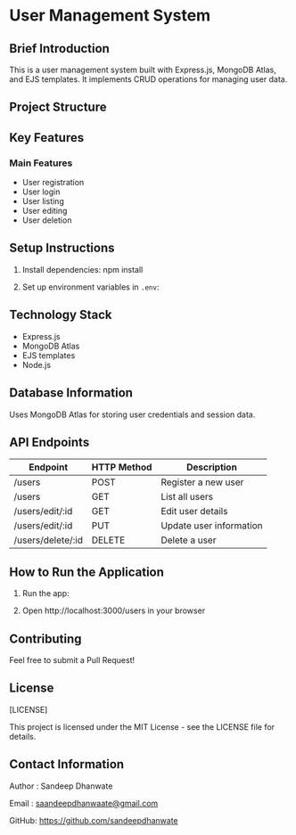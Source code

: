 # User Management System

## Brief Introduction

This is a user management system built with Express.js, MongoDB Atlas, and EJS templates. It implements CRUD operations for managing user data.

## Project Structure


## Key Features

### Main Features
- User registration
- User login
- User listing
- User editing
- User deletion

## Setup Instructions

1. Install dependencies:
npm install


2. Set up environment variables in `.env`:

## Technology Stack

- Express.js
- MongoDB Atlas
- EJS templates
- Node.js

## Database Information

Uses MongoDB Atlas for storing user credentials and session data.

## API Endpoints

| Endpoint | HTTP Method | Description |
|----------|-------------|-------------|
| /users | POST | Register a new user |
| /users | GET | List all users |
| /users/edit/:id | GET | Edit user details |
| /users/edit/:id | PUT | Update user information |
| /users/delete/:id | DELETE | Delete a user |

## How to Run the Application

1. Run the app:

2. Open http://localhost:3000/users in your browser

## Contributing

Feel free to submit a Pull Request!

## License
[LICENSE]

This project is licensed under the MIT License - see the LICENSE file for details.

## Contact Information

Author : Sandeep Dhanwate

Email : saandeepdhanwaate@gmail.com

GitHub: https://github.com/sandeepdhanwate

